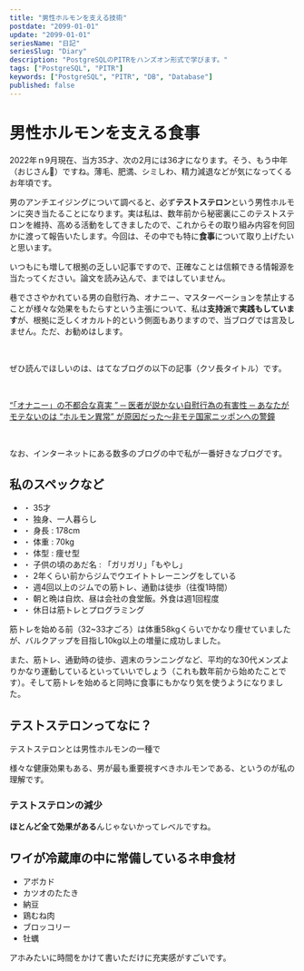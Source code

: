 ```yaml
---
title: "男性ホルモンを支える技術"
postdate: "2099-01-01"
update: "2099-01-01"
seriesName: "日記"
seriesSlug: "Diary"
description: "PostgreSQLのPITRをハンズオン形式で学びます。"
tags: ["PostgreSQL", "PITR"]
keywords: ["PostgreSQL", "PITR", "DB", "Database"]
published: false
---
```


# 男性ホルモンを支える食事

2022年ｎ9月現在、当方35才、次の2月には36才になります。そう、もう中年（おじさん👨）ですね。薄毛、肥満、シミしわ、精力減退などが気になってくるお年頃です。

男のアンチエイジングについて調べると、必ず**テストステロン**という男性ホルモンに突き当たることになります。実は私は、数年前から秘密裏にこのテストステロンを維持、高める活動をしてきましたので、これからその取り組み内容を何回かに渡って報告いたします。今回は、その中でも特に**食事**について取り上げたいと思います。

<aside>

いつもにも増して根拠の乏しい記事ですので、正確なことは信頼できる情報源を当たってください。論文を読み込んで、まではしていません。

</aside>

<aside>

巷でささやかれている男の自慰行為、オナニー、マスターベーションを禁止することが様々な効果をもたらすという主張について、私は**支持派**で**実践もしています**が、根拠に乏しくオカルト的という側面もありますので、当ブログでは言及しません。ただ、お勧めはします。

<br />

ぜひ読んでほしいのは、はてなブログの以下の記事（クソ長タイトル）です。

<br />

[“「オナニー」の不都合な真実 ” ─ 医者が説かない自慰行為の有害性 ─ あなたがモテないのは “ホルモン異常” が原因だった〜非モテ国家ニッポンへの警鐘](https://orechan-no-tawagoto.hatenablog.com/entry/2018/01/31/120054)

<br />

なお、インターネットにある数多のブログの中で私が一番好きなブログです。

</aside>

## 私のスペックなど

- ・ 35才
- ・ 独身、一人暮らし
- ・ 身長 : 178cm
- ・ 体重 : 70kg
- ・ 体型 : 痩せ型
- ・ 子供の頃のあだ名 : 「ガリガリ」「もやし」
- ・ 2年くらい前からジムでウエイトトレーニングをしている
- ・ 週4回以上のジムでの筋トレ、通勤は徒歩（往復1時間）
- ・ 朝と晩は自炊、昼は会社の食堂飯。外食は週1回程度
- ・ 休日は筋トレとプログラミング

筋トレを始める前（32~33才ごろ）は体重58kgくらいでかなり痩せていましたが、バルクアップを目指し10kg以上の増量に成功しました。

また、筋トレ、通勤時の徒歩、週末のランニングなど、平均的な30代メンズよりかなり運動しているといっていいでしょう（これも数年前から始めたことです）。そして筋トレを始めると同時に食事にもかなり気を使うようになりました。

## テストステロンってなに？

テストステロンとは男性ホルモンの一種で

様々な健康効果もある、男が最も重要視すべきホルモンである、というのが私の理解です。

### テストステロンの減少

**ほとんど全て効果がある**んじゃないかってレベルですね。

## ワイが冷蔵庫の中に常備しているネ申食材

- アボカド
- カツオのたたき
- 納豆
- 鶏むね肉
- ブロッコリー
- 牡蠣

アホみたいに時間をかけて書いただけに充実感がすごいです。
